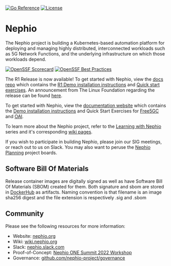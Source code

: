 [![Go Reference](https://pkg.go.dev/badge/github.com/nephio-project/nephio.svg)](https://pkg.go.dev/github.com/nephio-project/nephio)
[![License](https://img.shields.io/github/license/nephio-project/nephio?color=blue)](https://github.com/nephio-project/nephio/blob/main/LICENSE)

# Nephio








The Nephio project is building a Kubernetes-based automation platform for
deploying and managing highly distributed, interconnected workloads such as 5G
Network Functions, and the underlying infrastructure on which those workloads
depend.


[![OpenSSF Scorecard](https://api.securityscorecards.dev/projects/github.com/nephio-project/nephio/badge)](https://securityscorecards.dev/viewer/?uri=github.com/nephio-project/nephio) [![OpenSSF Best Practices](https://www.bestpractices.dev/projects/7665/badge)](https://www.bestpractices.dev/projects/7665)

The R1 Release is now available! To get started with Nephio, view the [docs repo](https://github.com/nephio-project/docs) 
which contains the [R1 Demo installation instructions](https://github.com/nephio-project/docs/blob/main/install-guide/README.md) 
and [Quick start exercises](https://github.com/nephio-project/docs/blob/main/user-guide/exercises.md). 
An announcement from The Linux Foundation regarding the release can be found 
[here](https://www.linuxfoundation.org/press/nephio-community-gains-momentum-with-release-1-to-simplify-cloud-native-network-automation).

To get started with Nephio, view the [documentation website](https://docs.nephio.org/docs/)
which contains the [Demo installation instructions](https://docs.nephio.org/docs/guides/install-guides/) 
and Quick Start Exercises for [Free5GC](https://docs.nephio.org/docs/guides/user-guides/exercise-1-free5gc/)
and [OAI](https://docs.nephio.org/docs/guides/user-guides/exercise-2-oai/). 


To learn more about the Nephio project, refer to the [Learning with Nephio](https://www.youtube.com/playlist?list=PLiW9_IXAWtkt8lbFe1jF_bzEI4gd-Jlq4)
series and it's corresponding  [wiki pages](https://wiki.nephio.org/display/HOME/Learning+with+Nephio+R1).

If you wish to participate in building Nephio, please join our SIG meetings, or reach out to us on Slack. You may also want to peruse the [Nephio Planning](https://github.com/orgs/nephio-project/projects)
project boards.

## Software Bill Of Materials
Release container images are digitally signed as well as have Software Bill Of Materials (SBOM) created for them. Both signature and sbom are stored in [DockerHub](https://hub.docker.com/u/nephio) as artifacts. 
Naming convention is that filename is an image sha256 digest and the file extension is respectively .sig and .sbom

## Community

Please see the following resources for more information:
  * Website: [nephio.org](https://nephio.org)
  * Wiki: [wiki.nephio.org](https://wiki.nephio.org)
  * Slack: [nephio.slack.com](https://nephio.slack.com)
  * Proof-of-Concept:
    [Nephio ONE Summit 2022 Workshop](https://github.com/nephio-project/one-summit-22-workshop)
  * Governance:
    [github.com/nephio-project/governance](https://github.com/nephio-project/governance)

